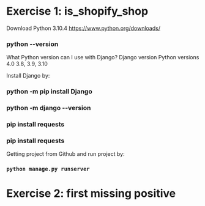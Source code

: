 # Exercise 1: is_shopify_shop

Download Python 3.10.4
https://www.python.org/downloads/
### python --version

What Python version can I use with Django?
Django version	Python versions
4.0          	3.8, 3.9, 3.10

Install Django by:
### python -m pip install Django
### python -m django --version

### pip install requests
### pip install requests

Getting project from Github and run project by:

### `python manage.py runserver`

# Exercise 2: first missing positive
